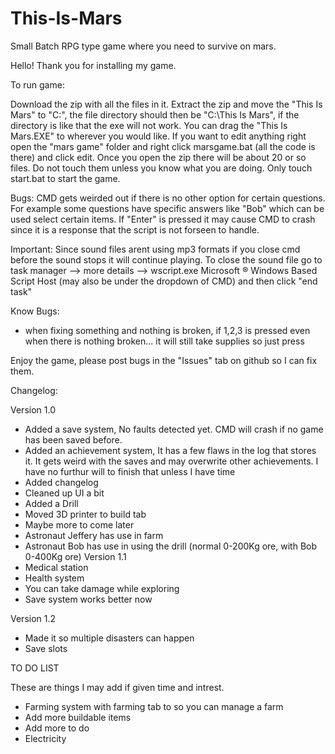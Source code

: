 # This-Is-Mars
Small Batch RPG type game where you need to survive on mars.


Hello! 
Thank you for installing my game.

To run game:

Download the zip with all the files in it. Extract the zip and move the "This Is Mars" to "C:\", the file directory should then be "C:\This Is Mars", if the directory is like that the exe will not work. You can drag the "This Is Mars.EXE" to wherever you would like. If you want to edit anything right open the "mars game" folder and right click marsgame.bat (all the code is there) and click edit. Once you open the zip there will be about 20 or so files. Do not touch them unless you know what you are doing. Only touch start.bat to start the game.

Bugs:
CMD gets weirded out if there is no other option for certain questions. For example some questions have specific answers like "Bob" which can be used select certain items. If "Enter" is pressed it may cause CMD to crash since it is a response that the script is not forseen to handle.  

Important:
Since sound files arent using mp3 formats if you close cmd before the sound stops it will continue playing. To close the sound file go to task manager --> more details --> wscript.exe Microsoft ® Windows Based Script Host (may also be under the dropdown of CMD) and then click "end task"





Know Bugs:

- when fixing something and nothing is broken, if 1,2,3 is pressed even when there is nothing broken... it will still take supplies so just press 

Enjoy the game, please post bugs in the "Issues" tab on github so I can fix them.

Changelog:

Version 1.0
- Added a save system, No faults detected yet. CMD will crash if no game has been saved before.
- Added an achievement system, It has a few flaws in the log that stores it. It gets weird with the saves and may overwrite other achievements. I have no furthur will to finish that unless I have time
- Added changelog
- Cleaned up UI a bit
- Added a Drill
- Moved 3D printer to build tab
- Maybe more to come later
- Astronaut Jeffery has use in farm
- Astronaut Bob has use in using the drill (normal 0-200Kg ore, with Bob 0-400Kg ore)
Version 1.1
- Medical station
- Health system
- You can take damage while exploring
- Save system works better now

Version 1.2
- Made it so multiple disasters can happen
- Save slots
 
 TO DO LIST

These are things I may add if given time and intrest.
- Farming system with farming tab to so you can manage a farm
- Add more buildable items
- Add more to do
- Electricity
